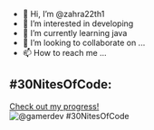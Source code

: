 - 👋 Hi, I’m @zahra22th1
- 👀 I’m interested in developing
- 🌱 I’m currently learning java
- 💞️ I’m looking to collaborate on ...
- 📫 How to reach me ...
## #30NitesOfCode:
  [Check out my progress!](https://www.codedex.io/@gamerdev/30-nites-of-code)  
  ![@gamerdev #30NitesOfCode](https://www.codedex.io/api/petStatus?user=gamerdev)

<!---
zahra22th1/zahra22th1 is a ✨ special ✨ repository because its `README.md` (this file) appears on your GitHub profile.
You can click the Preview link to take a look at your changes.
--->
